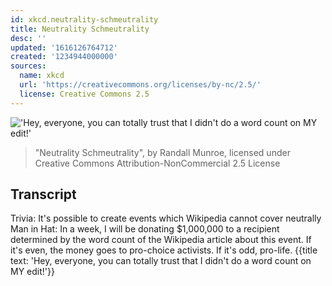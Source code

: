 ```yaml
---
id: xkcd.neutrality-schmeutrality
title: Neutrality Schmeutrality
desc: ''
updated: '1616126764712'
created: '1234944000000'
sources:
  name: xkcd
  url: 'https://creativecommons.org/licenses/by-nc/2.5/'
  license: Creative Commons 2.5
---
```

!['Hey, everyone, you can totally trust that I didn't do a word count on MY edit!'](https://imgs.xkcd.com/comics/neutrality_shmeutrality.png)
> "Neutrality Schmeutrality", by Randall Munroe, licensed under Creative Commons Attribution-NonCommercial 2.5 License

## Transcript
Trivia: It's possible to create events which Wikipedia cannot cover neutrally
Man in Hat: In a week, I will be donating $1,000,000 to a recipient determined by the word count of the Wikipedia article about this event. If it's even, the money goes to pro-choice activists. If it's odd, pro-life.
{{title text: 'Hey, everyone, you can totally trust that I didn't do a word count on MY edit!'}}
